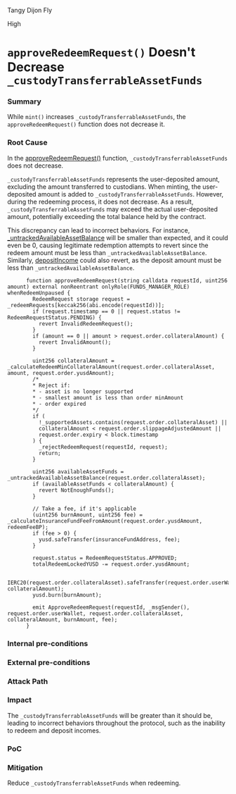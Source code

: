 Tangy Dijon Fly

High

# `approveRedeemRequest()` Doesn't Decrease `_custodyTransferrableAssetFunds`

### Summary

While `mint()` increases `_custodyTransferrableAssetFunds`, the `approveRedeemRequest()` function does not decrease it.

### Root Cause

In the [approveRedeemRequest()](https://github.com/sherlock-audit/2025-04-aegis-op-grant/tree/main/aegis-contracts/contracts/AegisMinting.sol#L315-L358) function, `_custodyTransferrableAssetFunds` does not decrease.

`_custodyTransferrableAssetFunds` represents the user-deposited amount, excluding the amount transferred to custodians. When minting, the user-deposited amount is added to `_custodyTransferrableAssetFunds`. However, during the redeeming process, it does not decrease. As a result, `_custodyTransferrableAssetFunds` may exceed the actual user-deposited amount, potentially exceeding the total balance held by the contract.

This discrepancy can lead to incorrect behaviors. For instance, [_untrackedAvailableAssetBalance](https://github.com/sherlock-audit/2025-04-aegis-op-grant/tree/main/aegis-contracts/contracts/AegisMinting.sol#L722) will be smaller than expected, and it could even be 0, causing legitimate redemption attempts to revert since the redeem amount must be less than `_untrackedAvailableAssetBalance`. Similarly, [depositIncome](https://github.com/sherlock-audit/2025-04-aegis-op-grant/tree/main/aegis-contracts/contracts/AegisMinting.sol#L408) could also revert, as the deposit amount must be less than `_untrackedAvailableAssetBalance`.

```solidity
      function approveRedeemRequest(string calldata requestId, uint256 amount) external nonReentrant onlyRole(FUNDS_MANAGER_ROLE) whenRedeemUnpaused {
        RedeemRequest storage request = _redeemRequests[keccak256(abi.encode(requestId))];
        if (request.timestamp == 0 || request.status != RedeemRequestStatus.PENDING) {
          revert InvalidRedeemRequest();
        }
        if (amount == 0 || amount > request.order.collateralAmount) {
          revert InvalidAmount();
        }

        uint256 collateralAmount = _calculateRedeemMinCollateralAmount(request.order.collateralAsset, amount, request.order.yusdAmount);
        /*
        * Reject if:
        * - asset is no longer supported
        * - smallest amount is less than order minAmount
        * - order expired
        */
        if (
          !_supportedAssets.contains(request.order.collateralAsset) ||
          collateralAmount < request.order.slippageAdjustedAmount ||
          request.order.expiry < block.timestamp
        ) {
          _rejectRedeemRequest(requestId, request);
          return;
        }

        uint256 availableAssetFunds = _untrackedAvailableAssetBalance(request.order.collateralAsset);
        if (availableAssetFunds < collateralAmount) {
          revert NotEnoughFunds();
        }

        // Take a fee, if it's applicable
        (uint256 burnAmount, uint256 fee) = _calculateInsuranceFundFeeFromAmount(request.order.yusdAmount, redeemFeeBP);
        if (fee > 0) {
          yusd.safeTransfer(insuranceFundAddress, fee);
        }

        request.status = RedeemRequestStatus.APPROVED;
        totalRedeemLockedYUSD -= request.order.yusdAmount;

        IERC20(request.order.collateralAsset).safeTransfer(request.order.userWallet, collateralAmount);
        yusd.burn(burnAmount);

        emit ApproveRedeemRequest(requestId, _msgSender(), request.order.userWallet, request.order.collateralAsset, collateralAmount, burnAmount, fee);
      }
```

### Internal pre-conditions

### External pre-conditions

### Attack Path

### Impact

The `_custodyTransferrableAssetFunds` will be greater than it should be, leading to incorrect behaviors throughout the protocol, such as the inability to redeem and deposit incomes.

### PoC

### Mitigation

Reduce `_custodyTransferrableAssetFunds` when redeeming.
